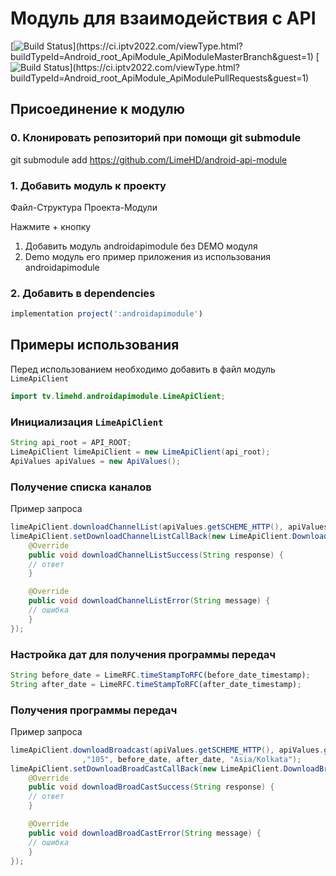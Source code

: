 # Модуль для взаимодействия с API

[![Build Status](https://ci.iptv2022.com/app/rest/builds/buildType(id:Android_root_ApiModule_ApiModuleMasterBranch)/statusIcon)](https://ci.iptv2022.com/viewType.html?buildTypeId=Android_root_ApiModule_ApiModuleMasterBranch&guest=1)
[![Build Status](https://ci.iptv2022.com/app/rest/builds/buildType(id:Android_root_ApiModule_ApiModulePullRequests)/statusIcon)](https://ci.iptv2022.com/viewType.html?buildTypeId=Android_root_ApiModule_ApiModulePullRequests&guest=1)

## Присоединение к модулю

### 0. Клонировать репозиторий при помощи git submodule

git submodule add https://github.com/LimeHD/android-api-module

### 1. Добавить модуль к проекту
Файл-Структура Проекта-Модули

Нажмите + кнопку

1. Добавить модуль androidapimodule без DEMO модуля
2. Demo модуль его пример приложения из использования androidapimodule

### 2. Добавить в dependencies

``` js
implementation project(':androidapimodule')
```

## Примеры использования
Перед использованием необходимо добавить в файл модуль `LimeApiClient`
``` java
import tv.limehd.androidapimodule.LimeApiClient;
```
### Инициализация `LimeApiClient`
```java
String api_root = API_ROOT;
LimeApiClient limeApiClient = new LimeApiClient(api_root);
ApiValues apiValues = new ApiValues();
```
### Получение списка каналов
Пример запроса
``` java
limeApiClient.downloadChannelList(apiValues.getSCHEME_HTTP(), apiValues.getURL_CHANNELS_GRECE_PATH());
limeApiClient.setDownloadChannelListCallBack(new LimeApiClient.DownloadChannelListCallBack() {
    @Override
    public void downloadChannelListSuccess(String response) {
	// ответ
    }

    @Override
    public void downloadChannelListError(String message) {
	// ошибка
    }
});
```
### Настройка дат для получения программы передач
``` js
String before_date = LimeRFC.timeStampToRFC(before_date_timestamp);
String after_date = LimeRFC.timeStampToRFC(after_date_timestamp);
```
### Получения программы передач
Пример запроса
``` java
limeApiClient.downloadBroadcast(apiValues.getSCHEME_HTTP(), apiValues.getURL_BROADCAST_PATH()
                ,"105", before_date, after_date, "Asia/Kolkata");
limeApiClient.setDownloadBroadCastCallBack(new LimeApiClient.DownloadBroadCastCallBack() {
    @Override
    public void downloadBroadCastSuccess(String response) {
	// ответ
    }

    @Override
    public void downloadBroadCastError(String message) {
	// ошибка
    }
});
